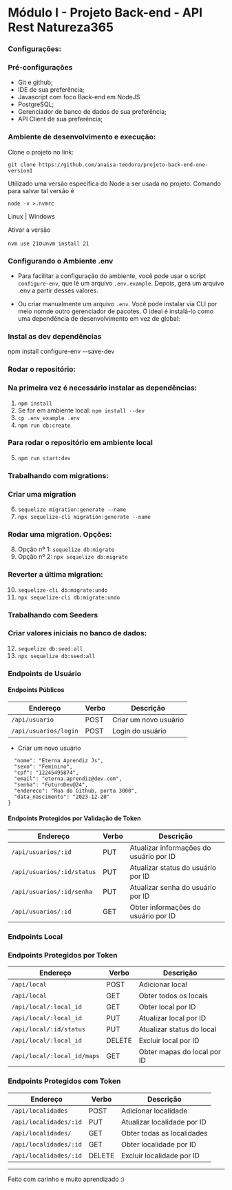 # Módulo I - Projeto Back-end - API Rest Natureza365

### Configurações:

### Pré-configurações

- Git e github;
- IDE de sua preferência;
- Javascript com foco Back-end em NodeJS
- PostgreSQL;
- Gerenciador de banco de dados de sua preferência;
- API Client de sua preferência;

### Ambiente de desenvolvimento e execução:

Clone o projeto no link:

`git clone https://github.com/anaisa-teodoro/projeto-back-end-one-version1`

<p>Utilizado uma versão específica do Node a ser usada no projeto. Comando para salvar tal versão é</p>

`node -v >.nvmrc`

Linux | Windows

<p>Ativar a versão</p>

`nvm use 21`ou`nvm install 21`

### Configurando o Ambiente .env

- Para facilitar a configuração do ambiente, você pode usar o script `configure-env`, que lê um arquivo `.env.example`. Depois, gera um arquivo .env a partir desses valores.

- Ou criar manualmente um arquivo `.env`.
  Você pode instalar via CLI por meio nomde outro gerenciador de pacotes.
  O ideal é instalá-lo como uma dependência de desenvolvimento em vez de global:

### Instal as dev dependências

npm install configure-env --save-dev

### Rodar o repositório:

### Na primeira vez é necessário instalar as dependências:

1. `npm install`
2. Se for em ambiente local: `npm install --dev`
3. `cp .env_example .env`
4. `npm run db:create`

### Para rodar o repositório em ambiente local

5. `npm run start:dev`

### Trabalhando com migrations:

### Criar uma migration

6. `sequelize migration:generate --name `
7. `npx sequelize-cli migration:generate --name `

### Rodar uma migration. Opções:

8. Opção nº 1: `sequelize db:migrate`
9. Opção nº 2: `npx sequelize db:migrate`

### Reverter a última migration:

10. `sequelize-cli db:migrate:undo`
11. `npx sequelize-cli db:migrate:undo`

### Trabalhando com Seeders

### Criar valores iniciais no banco de dados:

12. `sequelize db:seed:all`
13. `npx sequelize db:seed:all`

### Endpoints de Usuário

#### Endpoints Públicos

| Endereço              | Verbo | Descrição             |
| --------------------- | ----- | --------------------- |
| `/api/usuario`        | POST  | Criar um novo usuário |
| `/api/usuarios/login` | POST  | Login do usuário      |


- Criar um novo usuário
```{
  "nome": "Eterna Aprendiz Js",
  "sexo": "Feminino",
  "cpf": "12245495874",
  "email": "eterna.aprendiz@dev.com",
  "senha": "FuturoDev@24",
  "endereco": "Rua do Github, porta 3000",
  "data_nascimento": "2023-12-20"
}
```

#### Endpoints Protegidos por Validação de Token

| Endereço                   | Verbo | Descrição                               |
| -------------------------- | ----- | --------------------------------------- |
| `/api/usuarios/:id`        | PUT   | Atualizar informações do usuário por ID |
| `/api/usuarios/:id/status` | PUT   | Atualizar status do usuário por ID      |
| `/api/usuarios/:id/senha`  | PUT   | Atualizar senha do usuário por ID       |
| `/api/usuarios/:id`        | GET   | Obter informações do usuário por ID     |

### Endpoints Local

### Endpoints Protegidos por Token

| Endereço                    | Verbo  | Descrição                   |
| --------------------------- | ------ | --------------------------- |
| `/api/local`                | POST   | Adicionar local             |
| `/api/local`                | GET    | Obter todos os locais       |
| `/api/local/:local_id`      | GET    | Obter local por ID          |
| `/api/local/:local_id`      | PUT    | Atualizar local por ID      |
| `/api/local/:id/status`     | PUT    | Atualizar status do local   |
| `/api/local/:local_id`      | DELETE | Excluir local por ID        |
| `/api/local/:local_id/maps` | GET    | Obter mapas do local por ID |

### Endpoints Protegidos com Token

| Endereço               | Verbo  | Descrição                   |
| ---------------------- | ------ | --------------------------- |
| `/api/localidades`     | POST   | Adicionar localidade        |
| `/api/localidades/:id` | PUT    | Atualizar localidade por ID |
| `/api/localidades/`    | GET    | Obter todas as localidades  |
| `/api/localidades/:id` | GET    | Obter localidade por ID     |
| `/api/localidades/:id` | DELETE | Excluir localidade por ID   |

---

Feito com carinho e muito aprendizado :)
